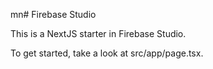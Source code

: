 mn# Firebase Studio

This is a NextJS starter in Firebase Studio.

To get started, take a look at src/app/page.tsx.
